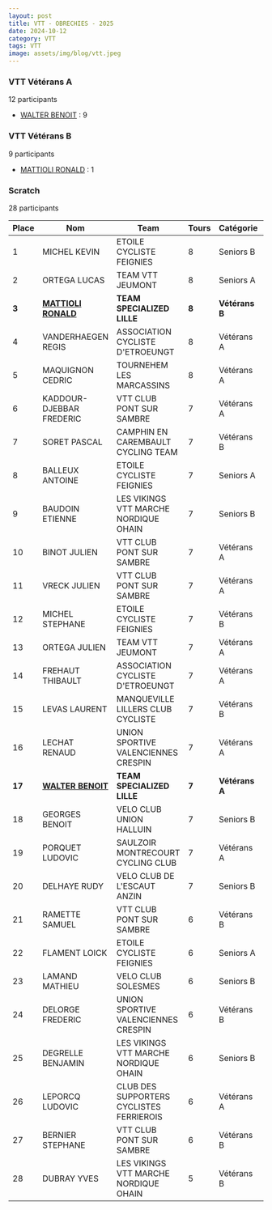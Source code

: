 ```yaml
---
layout: post
title: VTT - OBRECHIES - 2025
date: 2024-10-12
category: VTT
tags: VTT
image: assets/img/blog/vtt.jpeg
---
```


### VTT Vétérans A
12 participants
- [WALTER BENOIT](https://teamspecializedlille.cc/coureurs/walterbenoit) : 9

### VTT Vétérans B
9 participants
- [MATTIOLI RONALD](https://teamspecializedlille.cc/coureurs/mattiolironald) : 1

### Scratch
28 participants

| Place | Nom | Team | Tours | Catégorie | Temps |
|---|---|---|---|---|---|
| 1 | MICHEL KEVIN | ETOILE CYCLISTE FEIGNIES | 8 | Seniors B | 0:47:16 | 
| 2 | ORTEGA LUCAS | TEAM VTT JEUMONT | 8 | Seniors A | 0:48:2 | 
| **3** | **[MATTIOLI RONALD](https://teamspecializedlille.cc/coureurs/mattiolironald)** | **TEAM SPECIALIZED LILLE** | **8** | **Vétérans B** | **0:52:22** | 
| 4 | VANDERHAEGEN REGIS | ASSOCIATION CYCLISTE D'ETROEUNGT | 8 | Vétérans A | 0:52:41 | 
| 5 | MAQUIGNON CEDRIC | TOURNEHEM LES MARCASSINS | 8 | Vétérans A | 0:54:18 | 
| 6 | KADDOUR-DJEBBAR FREDERIC | VTT  CLUB PONT SUR SAMBRE | 7 | Vétérans A | 0:47:55 | 
| 7 | SORET PASCAL | CAMPHIN EN CAREMBAULT CYCLING TEAM | 7 | Vétérans B | 0:48:0 | 
| 8 | BALLEUX ANTOINE | ETOILE CYCLISTE FEIGNIES | 7 | Seniors A | 0:48:51 | 
| 9 | BAUDOIN ETIENNE | LES VIKINGS VTT MARCHE NORDIQUE OHAIN | 7 | Seniors B | 0:48:56 | 
| 10 | BINOT JULIEN | VTT  CLUB PONT SUR SAMBRE | 7 | Vétérans A | 0:49:13 | 
| 11 | VRECK JULIEN | VTT  CLUB PONT SUR SAMBRE | 7 | Vétérans A | 0:50:2 | 
| 12 | MICHEL STEPHANE | ETOILE CYCLISTE FEIGNIES | 7 | Vétérans B | 0:50:24 | 
| 13 | ORTEGA JULIEN | TEAM VTT JEUMONT | 7 | Vétérans A | 0:51:2 | 
| 14 | FREHAUT THIBAULT | ASSOCIATION CYCLISTE D'ETROEUNGT | 7 | Vétérans A | 0:51:42 | 
| 15 | LEVAS LAURENT | MANQUEVILLE LILLERS CLUB CYCLISTE | 7 | Vétérans B | 0:51:47 | 
| 16 | LECHAT RENAUD | UNION SPORTIVE VALENCIENNES CRESPIN | 7 | Vétérans A | 0:52:18 | 
| **17** | **[WALTER BENOIT](https://teamspecializedlille.cc/coureurs/walterbenoit)** | **TEAM SPECIALIZED LILLE** | **7** | **Vétérans A** | **0:54:2** | 
| 18 | GEORGES BENOIT | VELO CLUB UNION HALLUIN | 7 | Seniors B | 0:54:53 | 
| 19 | PORQUET LUDOVIC | SAULZOIR MONTRECOURT CYCLING CLUB | 7 | Vétérans A | 0:55:7 | 
| 20 | DELHAYE RUDY | VELO CLUB DE L'ESCAUT ANZIN | 7 | Seniors B | 0:56:26 | 
| 21 | RAMETTE SAMUEL | VTT  CLUB PONT SUR SAMBRE | 6 | Vétérans B | 0:47:40 | 
| 22 | FLAMENT LOICK | ETOILE CYCLISTE FEIGNIES | 6 | Seniors A | 0:47:55 | 
| 23 | LAMAND MATHIEU | VELO CLUB SOLESMES | 6 | Seniors B | 0:49:49 | 
| 24 | DELORGE FREDERIC | UNION SPORTIVE VALENCIENNES CRESPIN | 6 | Vétérans B | 0:51:3 | 
| 25 | DEGRELLE BENJAMIN | LES VIKINGS VTT MARCHE NORDIQUE OHAIN | 6 | Seniors B | 0:54:0 | 
| 26 | LEPORCQ LUDOVIC | CLUB DES SUPPORTERS CYCLISTES FERRIEROIS | 6 | Vétérans A | 0:55:16 | 
| 27 | BERNIER STEPHANE | VTT  CLUB PONT SUR SAMBRE | 6 | Vétérans B | 0:55:59 | 
| 28 | DUBRAY YVES | LES VIKINGS VTT MARCHE NORDIQUE OHAIN | 5 | Vétérans B | 0:48:21 | 
